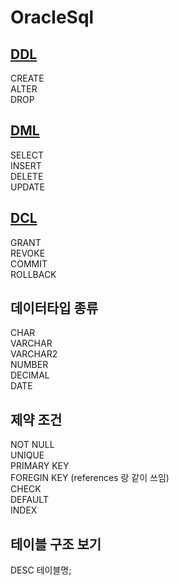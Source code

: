 # OracleSql
## [DDL](https://github.com/2005Payne/DDL)
CREATE   
ALTER   
DROP   
## [DML](https://github.com/2005Payne/DML)
SELECT   
INSERT   
DELETE   
UPDATE   
## [DCL](https://github.com/2005Payne/DCL)
GRANT   
REVOKE   
COMMIT   
ROLLBACK   
## 데이터타입 종류
CHAR   
VARCHAR   
VARCHAR2   
NUMBER   
DECIMAL   
DATE   
## 제약 조건
NOT NULL   
UNIQUE   
PRIMARY KEY   
FOREGIN KEY (references 랑 같이 쓰임)   
CHECK   
DEFAULT   
INDEX   
## 테이블 구조 보기
 DESC 테이블명;

